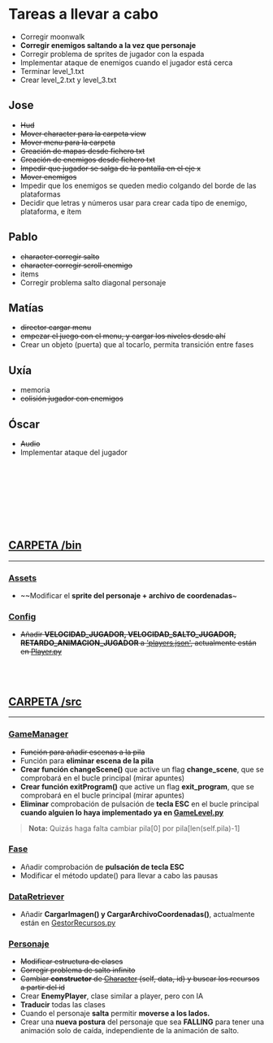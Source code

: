 
# Tareas a llevar a cabo
* Corregir moonwalk
* **Corregir enemigos saltando a la vez que personaje**
* Corregir problema de sprites de jugador con la espada
* Implementar ataque de enemigos cuando el jugador está cerca
* Terminar level_1.txt
* Crear level_2.txt y level_3.txt





## Jose
* ~~Hud~~
* ~~Mover character para la carpeta view~~
* ~~Mover menu para la carpeta~~
* ~~Creación de mapas desde fichero txt~~
* ~~Creación de enemigos desde fichero txt~~
* ~~Impedir que jugador se salga de la pantalla en el eje x~~
* ~~Mover enemigos~~
* Impedir que los enemigos se queden medio colgando del borde de las plataformas
* Decidir que letras y números usar para crear cada tipo de enemigo, plataforma, e ítem

## Pablo
* ~~character corregir salto~~
* ~~character corregir scroll enemigo~~
* items
* Corregir problema salto diagonal personaje

## Matías
* ~~director cargar menu~~
* ~~empezar el juego con el menu, y cargar los niveles desde ahí~~
* Crear un objeto (puerta) que al tocarlo, permita transición entre fases

## Uxía
* memoria
* ~~colisión jugador con enemigos~~

## Óscar
* ~~Audio~~
* Implementar ataque del jugador


<br><br><br><br><br><br><br>








## [CARPETA /bin](bin)

****

### [Assets](bin/assets)
* ~~Modificar el **sprite del personaje + archivo de coordenadas**~

### [Config](bin/config)
* ~~Añadir **VELOCIDAD_JUGADOR, VELOCIDAD_SALTO_JUGADOR, RETARDO_ANIMACION_JUGADOR** a ['players.json'](bin/config/players.json), actualmente están en [Player.py](src/character/Player.py)~~

<br><br>

## [CARPETA /src](src)

****

### [GameManager](src/control/GameManager.py)
* ~~Función para añadir escenas a la pila~~
* Función para **eliminar escena de la pila**
* **Crear función changeScene()** que active un flag **change_scene**, que se comprobará en el bucle principal (mirar apuntes)
* **Crear función exitProgram()** que active un flag **exit_program**, que se comprobará en el bucle principal (mirar apuntes)
* **Eliminar** comprobación de pulsación de **tecla ESC** en el bucle principal **cuando alguien lo haya implementado ya en [GameLevel.py](src/control/GameLevel.py)**
> **Nota:** Quizás haga falta cambiar pila[0] por pila[len(self.pila)-1]

### [Fase](src/control/GameLevel.py)
* Añadir comprobación de **pulsación de tecla ESC**
* Modificar el método update() para llevar a cabo las pausas

### [DataRetriever](src/data/DataRetriever.py)
* Añadir **CargarImagen() y CargarArchivoCoordenadas()**, actualmente están en [GestorRecursos.py](src/character/GestorRecursos.py)

### [Personaje](src/character)
* ~~Modificar estructura de clases~~
* ~~Corregir problema de salto infinito~~
* ~~Cambiar **constructor** de [Character](src/character/Character.py) (self, data, id) y buscar los recursos a partir del id~~
* Crear **EnemyPlayer**, clase similar a player, pero con IA
* **Traducir** todas las clases
* Cuando el personaje **salta** permitir **moverse a los lados.**
* Crear una **nueva postura** del personaje que sea **FALLING** para tener una animación solo de caída, independiente de la animación de salto.


